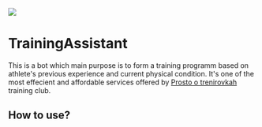 ![](https://sun9-47.userapi.com/impg/fWx4-P2dnjgzI774yBYkK6lNH4vH4N-PaS99aw/YDGMh2gg7CY.jpg?size=1654x1654&quality=95&sign=8eedfae7000b7958341305ff9ed3b0e8&type=album)

# TrainingAssistant
This is a bot which main purpose is to form a training programm based on athlete's previous experience and current physical condition. It's one of the most effecient and affordable services offered by [Prosto o trenirovkah](https://vk.com/club_prosto_o_trenirovkah) training club.
## How to use?
